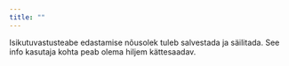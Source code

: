 ```yaml
---
title: ""
---
```

Isikutuvastusteabe edastamise nõusolek tuleb salvestada ja säilitada. See info
kasutaja kohta peab olema hiljem kättesaadav.
